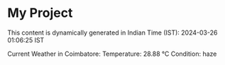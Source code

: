 # My Project

This content is dynamically generated in Indian Time (IST): 2024-03-26 01:06:25 IST


Current Weather in Coimbatore:
Temperature: 28.88 °C
Condition: haze
